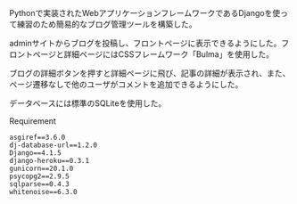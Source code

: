 Pythonで実装されたWebアプリケーションフレームワークであるDjangoを使って練習のため簡易的なブログ管理ツールを構築した。

adminサイトからブログを投稿し、フロントページに表示できるようにした。フロントページと詳細ページにはCSSフレームワーク「Bulma」を使用した。

ブログの詳細ボタンを押すと詳細ページに飛び、記事の詳細が表示され、また、ページ遷移なしで他のユーザがコメントを追加できるようにした。

データベースには標準のSQLiteを使用した。

Requirement
```
asgiref==3.6.0
dj-database-url==1.2.0
Django==4.1.5
django-heroku==0.3.1
gunicorn==20.1.0
psycopg2==2.9.5
sqlparse==0.4.3
whitenoise==6.3.0
```
